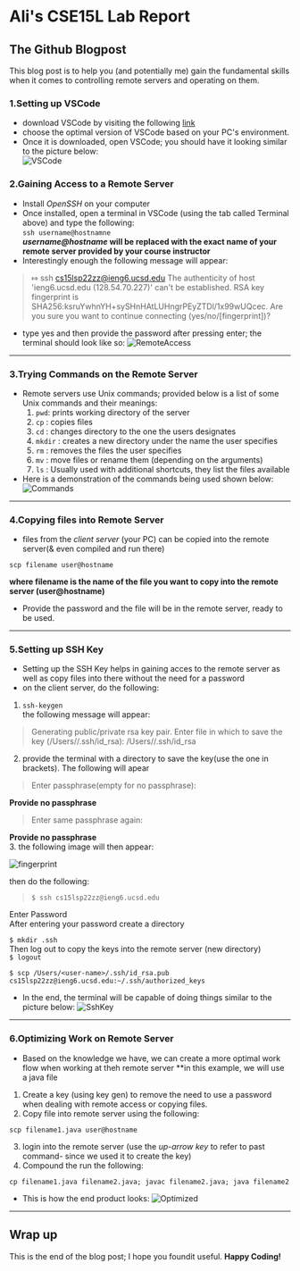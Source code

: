 # **Ali's CSE15L Lab Report**
## The Github Blogpost  

This blog post is to help you (and potentially me) gain the fundamental skills when it comes to controlling remote servers and operating on them.  



### **1.Setting up VSCode**
* download VSCode by visiting the following [link](https://code.visualstudio.com/)
* choose the optimal version of VSCode based on your PC's environment.
* Once it is downloaded, open VSCode; you should have it looking similar to the picture below:  
![VSCode](VSCode.png)  

### **2.Gaining Access to a Remote Server**
* Install _OpenSSH_ on your computer
* Once installed, open a terminal in VSCode (using the tab called Terminal above) and type the following:  
`ssh username@hostnamne`  
**_username@hostname_ will be replaced with the exact name of your remote server provided by your course instructor**
* Interestingly enough the following message will appear:

>⤇ ssh cs15lsp22zz@ieng6.ucsd.edu
The authenticity of host 'ieng6.ucsd.edu (128.54.70.227)' can't be established.
RSA key fingerprint is SHA256:ksruYwhnYH+sySHnHAtLUHngrPEyZTDl/1x99wUQcec.
Are you sure you want to continue connecting (yes/no/[fingerprint])?

* type yes and then provide the password after pressing enter; the terminal should look like so:
![RemoteAccess](RemoteAcc.png)  
---
### **3.Trying Commands on the Remote Server**
* Remote servers use Unix commands; provided below is a list of some Unix commands and their meanings:<br>
    1. `pwd`: prints working directory of the server  
    2. `cp` : copies files  
    3. `cd` : changes directory to the one the users designates  
    4. `mkdir` : creates a new directory under the name the user specifies  
    5. `rm` : removes the files the user specifies
    6. `mv` : move files or rename them (depending on the arguments) 
    7. `ls` : Usually used with additional shortcuts, they list the files available 
* Here is a demonstration of the commands being used shown below:  
![Commands](TryingCommands.png)
---
### **4.Copying files into Remote Server**
* files from the _client server_ (your PC) can be copied into the remote server(& even compiled and run there)
```
scp filename user@hostname
```
**where filename is the name of the file you want to copy into the remote server (user@hostname)**  
* Provide the password and the file will be in the remote server, ready to be used.
---
### **5.Setting up SSH Key**
* Setting up the SSH Key helps in gaining acces to the remote server as well as copy files into there without the need for a password  
* on the client server, do the following:
1. `ssh-keygen`  
    the following message will appear:
>Generating public/private rsa key pair.
Enter file in which to save the key (/Users/<user-name>/.ssh/id_rsa): /Users/<user-name>/.ssh/id_rsa   

 2.  provide the terminal with a directory to save the key(use the one in brackets). The following will apear  

 > Enter passphrase(empty for no passphrase): 

**Provide no passphrase**
> Enter same passphrase again:   

**Provide no passphrase**  
3. the following image will then appear:  

 ![fingerprint](fingerprint.png) 

 then do the following:
 >`$ ssh cs15lsp22zz@ieng6.ucsd.edu`  

Enter Password  
After entering your password create a directory  

`$ mkdir .ssh`    
Then log out to copy the keys into the remote server (new directory)  
`$ logout`  

`$ scp /Users/<user-name>/.ssh/id_rsa.pub cs15lsp22zz@ieng6.ucsd.edu:~/.ssh/authorized_keys`  
* In the end, the terminal will be capable of doing things similar to the picture below:
![SshKey](PostSSHKey.png)  
---
### **6.Optimizing Work on Remote Server**
* Based on the knowledge we have, we can create a more optimal work flow when working at theh remote server 
**in this example, we will use a java file
1. Create a key (using key gen) to remove the need to use a password when dealing with remote access or copying files.  
2. Copy file into remote server using the following:
```
scp filename1.java user@hostname
```
3. login into the remote server (use the *up-arrow key* to refer to past command- since we used it to create the key)
4. Compound the run the following:
```
cp filename1.java filename2.java; javac filename2.java; java filename2
```
* This is how the end product looks:
![Optimized](Optimize.png)
---
## **Wrap up**
This is the end of the blog post; I hope you foundit useful. **Happy Coding!**

